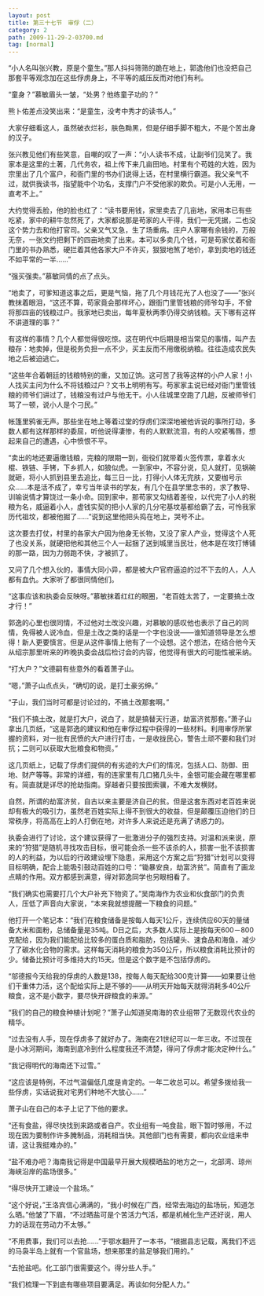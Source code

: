```yaml
---
layout: post
title: 第三十七节　审俘（二）
category: 2
path: 2009-11-29-2-03700.md
tag: [normal]
---
```


“小人名叫张兴教，原是个童生。”那人抖抖筛筛的跪在地上，郭逸他们也没把自己那套平等观念加在这些俘虏身上，不平等的威压反而对他们有利。

“童身？”慕敏眉头一皱，“处男？他练童子功的？”

熊卜佑差点没笑出来：“是童生，没考中秀才的读书人。”

大家仔细看这人，虽然破衣烂衫，肤色黝黑，但是仔细手脚不粗大，不是个苦出身的汉子。

张兴教见他们有些笑意，自嘲的叹了一声：“小人读书不成，让副爷们见笑了。我家本是这里的土著，几代务农，祖上传下来几亩田地。村里有个苟姓的大姓，因为宗里出了几个富户，和衙门里的书办们说得上话，在村里横行霸道。我父亲气不过，就供我读书，指望能中个功名，支撑门户不受他家的欺负。可是小人无用，一直考不上。”

大约觉得丢脸，他的脸也红了：“读书要用钱，家里卖去了几亩地，家用本已有些吃紧，家中的耕牛忽然死了，大家都说那是苟家的人干得，我们一无凭据，二也没这个势力去和他打官司。父亲又气又急，生了场重病。庄户人家哪有余钱的，万般无奈，一张文约把剩下的四亩地卖了出来。本可以多卖几个钱，可是苟家仗着和衙门里的书办熟悉，硬拦着其他各家大户不许买，狠狠地煞了地价，拿到卖地的钱还不如平常的一半……”

“强买强卖。”慕敏同情的点了点头。

“地卖了，可爹知道这事之后，更是气恼，拖了几个月钱花光了人也没了――”张兴教抹着眼泪，“这还不算，苟家竟会那样坏心，跟衙门里管钱粮的师爷勾手，不曾将那四亩的钱粮过户。我家地已卖出，每年夏秋两季仍得交纳钱粮。天下哪有这样不讲道理的事？”

有这样的事情？几个人都觉得很吃惊。这在明代中后期是相当常见的事情，叫产去粮存：地卖掉，但是税务负担一点不少，买主反而不用缴税纳粮。往往造成农民失地之后被迫逃亡。

“这些年合着朝廷的钱粮特别的重，又加辽饷。这可苦了我等这样的小户人家！小人找买主问为什么不将钱粮过户？文书上明明有写。苟家家主说已经对衙门里管钱粮的师爷们讲过了，钱粮没有过户与他无干。小人往城里空跑了几趟，反被师爷们骂了一顿，说小人是个刁民。”

帐篷里鸦雀无声。那些坐在地上等着过堂的俘虏们深深地被他诉说的事所打动，多数人都有这样那样的委屈，听他说得凄惨，有的人默默流泪，有的人咬紧嘴唇，想起来自己的遭遇，心中愤恨不平。

“卖出的地还要逼缴钱粮，完粮的限期一到，衙役们就带着火签传票，拿着水火棍、铁链、手铐，下乡抓人，如狼似虎。一到家中，不容分说，见人就打，见锅碗就砸，将小人抓到县里去追比，每三日一比，打得小人体无完肤，又要枷号示众……本是活不成了，幸亏当年读书的学友，有几个在县学里念书的，求了教导、训喻说情才算饶过一条小命。回到家中，那苟家又勾结着差役，以代完了小人的税粮为名，威逼着小人，虚钱实契的把小人家的几分宅基坟基都给霸了去，可怜我家历代祖坟，都被他掘了……”说到这里他把头捣在地上，哭号不止。

这次要去打仗，村里的各家大户因为他身无长物，又没了家人产业，觉得这个人死了也没关系，就硬把他和其他三个人一起捆了送到城里当民壮，他本是在攻打博铺的那一路，因为力弱跑不快，才被抓了。

又问了几个想入伙的，事情大同小异，都是被大户官府逼迫的过不下去的人，人人都有血仇。大家听了都很同情他们。

“这事应该和执委会反映呀。”慕敏抹着红红的眼圈，“老百姓太苦了，一定要搞土改才行！”

郭逸的心里也很同情，不过他对土改没兴趣，对慕敏的感叹他也表示了自己的同情，免得被人说冷血，但是土改之类的话是一个字也没说――谁知道领导是怎么想得！新人更要慎言。但是从这件事情上他有了一个设想。这个想法，在结合他今天从绍宗那里听来的昨晚执委会战后检讨会的内容，他觉得有很大的可能性被采纳。

“打大户？”文德嗣有些意外的看着萧子山。

“嗯，”萧子山点点头，“确切的说，是打土豪劣绅。”

“子山，我们当时可都是讨论过的，不搞土改那套啊。”

“我们不搞土改，就是打大户，说白了，就是搞替天行道，劫富济贫那套。”萧子山拿出几页纸，“这是郭逸的建议和他在审俘过程中获得的一些材料。利用审俘所掌握的资料，对一批有民愤的大户进行打击，一是收拢民心，警告土顽不要和我们对抗；二则可以获取大批粮食和物资。”

这几页纸上，记载了俘虏们提供的有劣迹的大户们的情况，包括人口、防御、田地、财产等等。非常的详细，有的连家里有几口猪几头牛，金银可能会藏在哪里都有。简直就是详尽的抢劫指南。穿越者只要按图索骥，不难大发横财。

自然，所谓的劫富济贫，自古以来主要是济自己的贫。但是这套东西对老百姓来说却有极大的吸引力，虽然老百姓实际上得不到很大的收益，但是颠覆压迫他们的日常秩序，将高高在上的人打倒在地，对许多人来说还是充满了诱惑力的。

执委会进行了讨论，这个建议获得了一批激进分子的强烈支持。对温和派来说，原来的“狩猎”是随机寻找攻击目标，很可能会杀一些不该杀的人，损害一批不该损害的人的利益，为以后的行政建设埋下隐患，采用这个方案之后“狩猎”计划可以变得目标明确，配合上能吸引鼓动百姓的口号：“锄暴安良，劫富济贫”。简直有了画龙点睛的作用。双方都感到满意，得对郭逸同学也另眼相看了。

“我们确实也需要打几个大户补充下物资了。”吴南海作为农业和伙食部门的负责人，压低了声音向大家说，“本来我就想提醒一下粮食的问题。”

他打开一个笔记本：“我们在粮食储备是按每人每天1公斤，连续供应60天的量储备大米和面粉，总储备量是35吨。D日之后，大多数人实际上是按每天600－800克配给，因为我们能配给比较多的蛋白质和脂肪，包括罐头、速食品和海鱼，减少了了碳水化合物的需求。这样每天消耗的粮食为350公斤，所以粮食消耗比预计的少。储备比预计可多维持大约15天。但是这个数字是不包括俘虏的。

“邬德报今天给我的俘虏的人数是138，按每人每天配给300克计算――如果要让他们干重体力活，这个配给实际上是不够的――从明天开始每天就得消耗多40公斤粮食，这不是小数字，要尽快开辟粮食的来源。”

“我们的自己的粮食种植计划呢？”萧子山知道吴南海的农业组带了无数现代农业的精华。

“过去没有人手，现在俘虏多了就好办了。海南在21世纪可以一年三收。不过现在是小冰河期间，海南到底冷到什么程度我还不清楚，得问了俘虏才能决定种什么。”

“我记得明代的海南还下过雪。”

“这应该是特例，不过气温偏低几度是肯定的。一年二收总可以。希望多拨给我一些俘虏，实话说我对宅男们种地不大放心……”

萧子山在自己的本子上记了下他的要求。

“还有食盐，得尽快找到来路或者自产。农业组有一吨食盐，眼下暂时够用，不过现在因为要制作许多腌制品，消耗相当快。其他部门也有需要，都向农业组来申请，这让我挺难办的。”

“盐不难办吧？海南我记得是中国最早开展大规模晒盐的地方之一，北部湾、琼州海峡沿岸的盐场很多。”

“得尽快开工建设一个盐场。”

“这个好说，”王洛宾信心满满的，“我小时候在广西，经常去海边的盐场玩，知道怎么晒。”他皱了下眉，“不过晒盐可是个苦活力气活，都是机械化生产还好说，用人力的话现在劳动力不太够。”

“不用费事，我们可以去抢……”于鄂水翻开了一本书，“根据县志记载，离我们不远的马袅半岛上就有一个官盐场，想来那里的盐足够我们用的。”

“去抢盐吧。化工部门很需要这个。得分些人手。”

“我们梳理一下到底有哪些项目要满足。再谈如何分配人力。”
